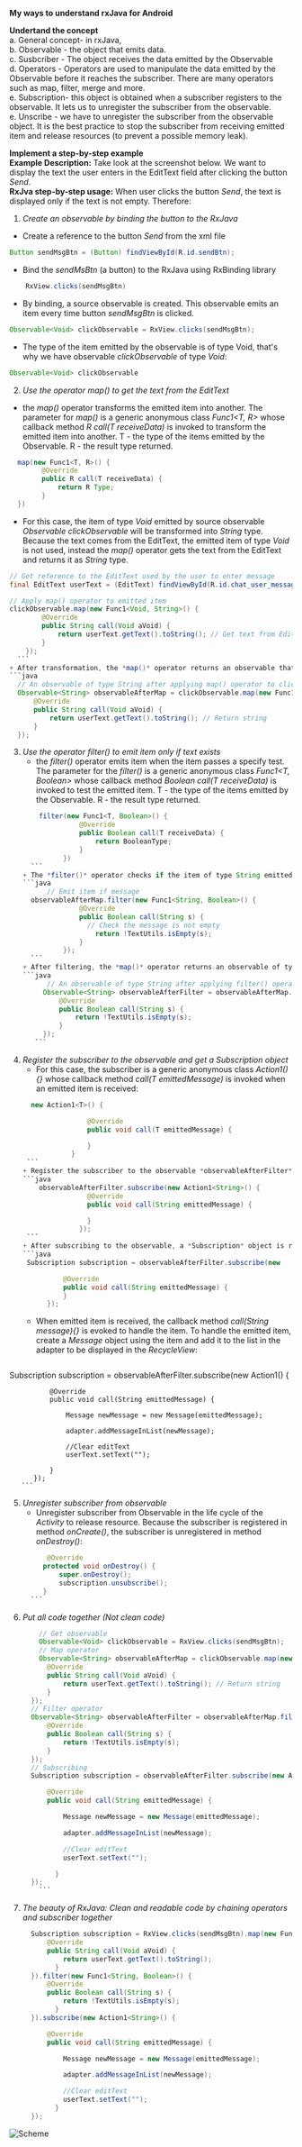 **My ways to understand rxJava for Android**  

**Undertand the concept**   
    a. General concept- in rxJava,      
    b. Observable - the object that emits data.  
    c. Susbcriber - The object receives the data emitted by the Observable  
    d. Operators - Operators are used to manipulate the data emitted by the Observable before  it reaches the subscriber. There are many operators such as map, filter, merge and more.  
    e. Subscription- this object is obtained when a subscriber registers to the observable. It lets us to unregister the subscriber from the observable.  
    e. Unscribe - we have to unregister the subscriber from the observable object. It is the best practice to stop the subscriber from receiving emitted item and  release resources (to prevent a possible memory leak).  

**Implement a step-by-step example**    
    **Example Description:** Take look at the screenshot below. We want to display the text the user enters in the EditText field after clicking the button *Send*.    
    **RxJva step-by-step usage:**  When user clicks the button *Send*, the text is displayed only if the text is not empty. Therefore:  

1. *Create an observable by binding the button to the RxJava*  
  + Create a reference to the button *Send* from the xml file
  ```java
  Button sendMsgBtn = (Button) findViewById(R.id.sendBtn);
  ```
  + Bind the *sendMsBtn* (a button) to the RxJava using RxBinding library
  ```java
      RxView.clicks(sendMsgBtn)
  ```
  + By binding, a source observable is created. This observable emits an item every time button *sendMsgBtn* is clicked.
  ```java
  Observable<Void> clickObservable = RxView.clicks(sendMsgBtn);
  ```

  + The type of the item emitted by the observable is of type Void, that's why we have observable *clickObservable* of type *Void*:
  ```java
  Observable<Void> clickObservable
  ```
2. *Use the operator map() to get the text from the EditText*      
  + the *map()* operator transforms the emitted item into another. The parameter for *map()* is a generic anonymous class *Func1<T, R>* whose callback method *R call(T receiveData)* is invoked to transform the emitted item into another. T - the type of the items emitted by the Observable. R - the result type returned.
  ```java
    map(new Func1<T, R>() {
          @Override
          public R call(T receiveData) {
              return R Type;
          }
    })
  ```
  + For this case, the item of type *Void* emitted by source observable *Observable<Void> clickObservable* will be transformed into *String* type. Because the text comes from the EditText, the emitted item of type *Void* is not used, instead the *map()* operator gets the text from the EditText and returns it as *String* type.
  ```java
  // Get reference to the EditText used by the user to enter message
  final EditText userText = (EditText) findViewById(R.id.chat_user_message);
  ```
  ```java
  // Apply map() operator to emitted item
  clickObservable.map(new Func1<Void, String>() {
          @Override
          public String call(Void aVoid) {
              return userText.getText().toString(); // Get text from EditText and return it as string
          }
      });
    ```
  + After transformation, the *map()* operator returns an observable that emits item of type *String*:  
  ```java
    // An observable of type String after applying map() operator to clickObservable
    Observable<String> observableAfterMap = clickObservable.map(new Func1<Void, String>() {
        @Override
        public String call(Void aVoid) {
            return userText.getText().toString(); // Return string
        }
    });
  ```
3. *Use the operator filter() to emit item only if text exists*
      + the *filter()* operator emits item when the item passes a specify test. The parameter for the *filter()* is a generic anonymous class *Func1<T, Boolean>* whose callback method *Boolean call(T receiveData)* is invoked to test the emitted item. T - the type of the items emitted by the Observable. R - the result type returned.  
      ```java
          filter(new Func1<T, Boolean>() {
                    @Override
                    public Boolean call(T receiveData) {
                        return BooleanType;
                    }
                })
        ```
      + The *filter()* operator checks if the item of type String emitted by *Observable<String> observableAfterMap* is not empty. If it is empty, there is no item is emitted. Therefore, if the result is a true Boolean from the condition inside the *filter()* operator, the item is emitted, otherwise no item is emitted :  
      ```java
            // Emit item if message
        observableAfterMap.filter(new Func1<String, Boolean>() {
                    @Override
                    public Boolean call(String s) {
                      // Check the message is not empty
                        return !TextUtils.isEmpty(s);
                    }
                });
        ```
      + After filtering, the *map()* operator returns an observable of type *String* which emits item only if the result from the condition is true:  
      ```java
            // An observable of type String after applying filter() operator to observableAfterMap
           Observable<String> observableAfterFilter = observableAfterMap.filter(new Func1<String, Boolean>() {
               @Override
               public Boolean call(String s) {
                   return !TextUtils.isEmpty(s);
               }
           });
         ```
4. *Register the subscriber to the observable and get a Subscription object*
      + For this case, the subscriber is a generic anonymous class *Action1<T>() {}* whose callback method *call(T emittedMessage)* is invoked when an emitted item is received:
      ```java
        new Action1<T>() {

                      @Override
                      public void call(T emittedMessage) {

                      }
                  }
       ```
      + Register the subscriber to the observable *observableAfterFilter* to receive filtered-emitted item of type *String*.
      ```java
          observableAfterFilter.subscribe(new Action1<String>() {
                      @Override
                      public void call(String emittedMessage) {

                      }
                    });
       ```
      + After subscribing to the observable, a *Subscription* object is returned:
      ```java
       Subscription subscription = observableAfterFilter.subscribe(new   Action1<String>() {

                @Override
                public void call(String emittedMessage) {
                }
            });
      ```
      + When emitted item is received, the callback method *call(String message){}* is evoked to handle the item. To handle the emitted item, create a *Message* object using the item and add it to the list in the adapter to be displayed in the *RecycleView*:
      ```java
  Subscription subscription = observableAfterFilter.subscribe(new Action1<String>() {

              @Override
              public void call(String emittedMessage) {

                  Message newMessage = new Message(emittedMessage);

                  adapter.addMessageInList(newMessage);

                  //Clear editText
                  userText.setText("");

              }
          });
       ```    
5. *Unregister subscriber from observable*
      + Unregister subscriber from Observable in the life cycle of the *Activity* to release resource. Because the subscriber is registered in method *onCreate()*, the subscriber is unregistered in method *onDestroy()*:     
      ```java
            @Override
           protected void onDestroy() {
               super.onDestroy();
               subscription.unsubscribe();
           }
        ```
6. *Put all code together (Not clean code)*
    ```java
        // Get observable
        Observable<Void> clickObservable = RxView.clicks(sendMsgBtn);
        // Map operator
        Observable<String> observableAfterMap = clickObservable.map(new Func1<Void, String>() {
          @Override
          public String call(Void aVoid) {
              return userText.getText().toString(); // Return string
          }
      });
      // Filter operator
      Observable<String> observableAfterFilter = observableAfterMap.filter(new Func1<String, Boolean>() {
          @Override
          public Boolean call(String s) {
              return !TextUtils.isEmpty(s);
          }
      });
      // Subscribing
      Subscription subscription = observableAfterFilter.subscribe(new Action1<String>() {

          @Override
          public void call(String emittedMessage) {

              Message newMessage = new Message(emittedMessage);

              adapter.addMessageInList(newMessage);

              //Clear editText
              userText.setText("");

            }
      });
        ```
7. *The beauty of RxJava: Clean and readable code by chaining operators and subscriber together*
    ```java
      Subscription subscription = RxView.clicks(sendMsgBtn).map(new Func1<Void, String>() {
          @Override
          public String call(Void aVoid) {
              return userText.getText().toString();
            }
      }).filter(new Func1<String, Boolean>() {
          @Override
          public Boolean call(String s) {
              return !TextUtils.isEmpty(s);
            }
      }).subscribe(new Action1<String>() {

          @Override
          public void call(String emittedMessage) {

              Message newMessage = new Message(emittedMessage);

              adapter.addMessageInList(newMessage);

              //Clear editText
              userText.setText("");
            }
      });
     ```
![Scheme](image/displayMessage.png)   
